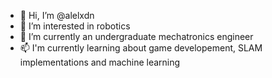 - 👋 Hi, I’m @alelxdn
- 👀 I’m interested in robotics
- 🌱 I’m currently an undergraduate mechatronics engineer
- 📫 I'm currently learning about game developement, SLAM implementations and machine learning
<!---
alelx-yuen/alelx-yuen is a ✨ special ✨ repository because its `README.md` (this file) appears on your GitHub profile.
You can click the Preview link to take a look at your changes.
--->

